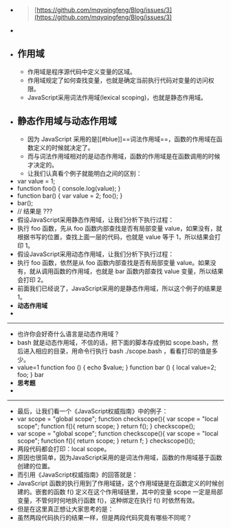- > [https://github.com/mqyqingfeng/Blog/issues/3](https://github.com/mqyqingfeng/Blog/issues/3)
-
- ## **作用域**
	- 作用域是程序源代码中定义变量的区域。
	- 作用域规定了如何查找变量，也就是确定当前执行代码对变量的访问权限。
	- JavaScript采用词法作用域(lexical scoping)，也就是静态作用域。
- ## **静态作用域与动态作用域**
	- 因为 JavaScript 采用的是[[#blue]]==词法作用域==，函数的作用域在函数定义的时候就决定了。
	- 而与词法作用域相对的是动态作用域，函数的作用域是在函数调用的时候才决定的。
	- 让我们认真看个例子就能明白之间的区别：
- var value = 1;
- function foo() {
    console.log(value);
  }
- function bar() {
    var value = 2;
    foo();
  }
- bar();
- // 结果是 ???
- 假设JavaScript采用静态作用域，让我们分析下执行过程：
- 执行 foo 函数，先从 foo 函数内部查找是否有局部变量 value，如果没有，就根据书写的位置，查找上面一层的代码，也就是 value 等于 1，所以结果会打印 1。
- 假设JavaScript采用动态作用域，让我们分析下执行过程：
- 执行 foo 函数，依然是从 foo 函数内部查找是否有局部变量 value。如果没有，就从调用函数的作用域，也就是 bar 函数内部查找 value 变量，所以结果会打印 2。
- 前面我们已经说了，JavaScript采用的是静态作用域，所以这个例子的结果是 1。
- **动态作用域**
-
- ---
- 也许你会好奇什么语言是动态作用域？
- bash 就是动态作用域，不信的话，把下面的脚本存成例如 scope.bash，然后进入相应的目录，用命令行执行 bash ./scope.bash ，看看打印的值是多少。
- value=1
  function foo () {
    echo $value;
  }
  function bar () {
    local value=2;
    foo;
  }
  bar
- **思考题**
-
- ---
- 最后，让我们看一个《JavaScript权威指南》中的例子：
- var scope = "global scope";
  function checkscope(){
    var scope = "local scope";
    function f(){
        return scope;
    }
    return f();
  }
  checkscope();
- var scope = "global scope";
  function checkscope(){
    var scope = "local scope";
    function f(){
        return scope;
    }
    return f;
  }
  checkscope()();
- 两段代码都会打印：local scope。
- 原因也很简单，因为JavaScript采用的是词法作用域，函数的作用域基于函数创建的位置。
- 而引用《JavaScript权威指南》的回答就是：
- JavaScript 函数的执行用到了作用域链，这个作用域链是在函数定义的时候创建的。嵌套的函数 f() 定义在这个作用域链里，其中的变量 scope 一定是局部变量，不管何时何地执行函数 f()，这种绑定在执行 f() 时依然有效。
- 但是在这里真正想让大家思考的是：
- 虽然两段代码执行的结果一样，但是两段代码究竟有哪些不同呢？